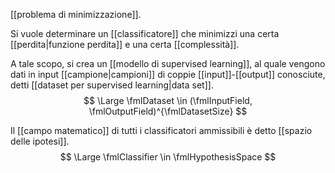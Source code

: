 [[problema di minimizzazione]].

Si vuole determinare un [[classificatore]] che minimizzi una certa [[perdita|funzione perdita]] e una certa [[complessità]].

A tale scopo, si crea un [[modello di supervised learning]], al quale vengono dati in input [[campione|campioni]] di coppie [[input]]-[[output]] conosciute, detti [[dataset per supervised learning|data set]].
$$
\Large
\fmlDataset \in (\fmlInputField, \fmlOutputField)^{\fmlDatasetSize} 
$$

Il [[campo matematico]] di tutti i classificatori ammissibili è detto [[spazio delle ipotesi]].
$$
\Large
\fmlClassifier \in \fmlHypothesisSpace
$$
